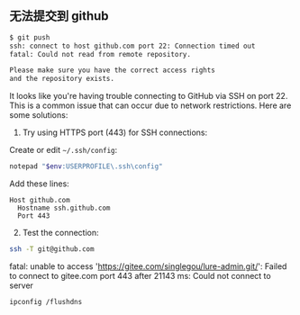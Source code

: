 ## 无法提交到 github

```bash
$ git push
ssh: connect to host github.com port 22: Connection timed out
fatal: Could not read from remote repository.

Please make sure you have the correct access rights
and the repository exists.
```

It looks like you're having trouble connecting to GitHub via SSH on port 22. This is a common issue that can occur due to network restrictions. Here are some solutions:

1. Try using HTTPS port (443) for SSH connections:

Create or edit `~/.ssh/config`:
```bash
notepad "$env:USERPROFILE\.ssh\config"
```

Add these lines:
```
Host github.com
  Hostname ssh.github.com
  Port 443
```

2. Test the connection:
```bash
ssh -T git@github.com
```



fatal: unable to access 'https://gitee.com/singlegou/lure-admin.git/': Failed to connect to gitee.com port 443 after 21143 ms: Could not connect to server

```bash
ipconfig /flushdns
```

